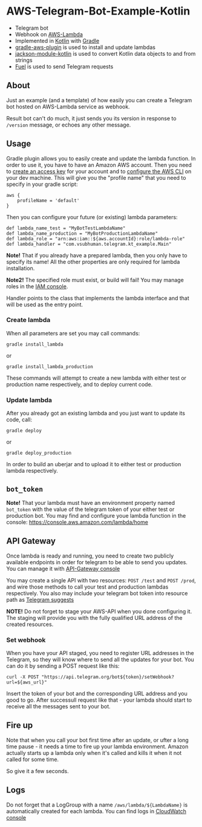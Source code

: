 # AWS-Telegram-Bot-Example-Kotlin
- Telegram bot
- Webhook on [AWS-Lambda]
- Implemented in [Kotlin] with [Gradle]
- [gradle-aws-plugin] is used to install and update lambdas
- [jackson-module-kotlin] is used to convert Kotlin data objects to and from strings
- [Fuel] is used to send Telegram requests

## About
Just an example (and a template) of how easily you can create a Telegram bot
hosted on AWS-Lambda service as webhook.

Result bot can't do much, it just sends you its version in response to `/version`
message, or echoes any other message.

## Usage
Gradle plugin allows you to easily create and update the lambda function.
In order to use it, you have to have an Amazon AWS account. Then you need to
[create an access key](http://docs.aws.amazon.com/general/latest/gr/managing-aws-access-keys.html)
for your account and to [configure the AWS CLI](http://docs.aws.amazon.com/cli/latest/userguide/cli-chap-getting-started.html)
on your dev machine. This will give you the "profile name" that you need to specify in your gradle script:
```
aws {
    profileName = 'default'
}
```
Then you can configure your future (or existing) lambda parameters:
```
def lambda_name_test = "MyBotTestLambdaName"
def lambda_name_production = "MyBotProductionLambdaName"
def lambda_role = "arn:aws:iam::${aws.accountId}:role/lambda-role"
def lambda_handler = "com.vsubhuman.telegram.kt_example.Main"
```
**Note!** That if you already have a prepared lambda, then you only have to specify its name!
All the other properties are only required for lambda installation.

**Note2!** The specified role must exist, or build will fail!
You may manage roles in the [IAM console](https://console.aws.amazon.com/iam/home).

Handler points to the class that implements the lambda interface
and that will be used as the entry point.

### Create lambda

When all parameters are set you may call commands:
```
gradle install_lambda
```
or
```
gradle install_lambda_production
```
These commands will attempt to create a new lambda with either
test or production name respectively, and to deploy current code.

### Update lambda

After you already got an existing lambda and you just want to update
its code, call:
```
gradle deploy
```
or
```
gradle deploy_production
```
In order to build an uberjar and to upload it to either test or production
lambda respectively.

## `bot_token`

**Note!** That your lambda must have an environment property named `bot_token`
with the value of the telegram token of your either test or production bot.
You may find and configure youe lambda function in the console: https://console.aws.amazon.com/lambda/home

## API Gateway

Once lambda is ready and running, you need to create two publicly available endpoints in order for telegram
to be able to send you updates. You can manage it with [API-Gateway console](https://console.aws.amazon.com/apigateway/home)

You may create a single API with two resources: `POST /test` and `POST /prod`, and wire those methods to call your test
and production lambdas respectively. You also may include your telegram bot token into resource path
as [Telegram suggests](https://core.telegram.org/bots/api#setwebhook)

**NOTE!** Do not forget to stage your AWS-API when you done configuring it. The staging will provide you
with the fully qualified URL address of the created resources.

### Set webhook

When you have your API staged, you need to register URL addresses in the Telegram, so they will know
where to send all the updates for your bot. You can do it by sending a POST request like this:
```
curl -X POST "https://api.telegram.org/bot${token}/setWebhook?url=${aws_url}"
```

Insert the token of your bot and the corresponding URL address and you good to go.
After successull request like that - your lambda should start to receive all the messages sent to your bot.

## Fire up

Note that when you call your bot first time after an update, or ufter a long time
pause - it needs a time to fire up your lambda environment. Amazon actually starts up
a lambda only when it's called and kills it when it not called for some time.

So give it a few seconds.

## Logs

Do not forget that a LogGroup with a name `/aws/lambda/${LambdaName}` is automatically created for each lambda.
You can find logs in [CloudWatch console](https://console.aws.amazon.com/cloudwatch/home#logs:)

[AWS-Lambda]: https://aws.amazon.com/lambda/
[Kotlin]: https://kotlinlang.org/
[Gradle]: https://gradle.org/
[gradle-aws-plugin]: https://github.com/classmethod/gradle-aws-plugin
[jackson-module-kotlin]: https://github.com/FasterXML/jackson-module-kotlin
[Fuel]: https://github.com/kittinunf/Fuel
